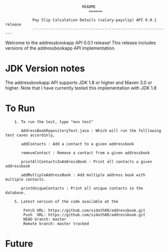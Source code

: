                                       README
							             ======
							
				Pay Slip Calculation Details (salary-payslip) API 0.0.1 release
	    		-------------------------------------------------------------
	    		
Welcome to the addressbookapp API 0.0.1 release!  This release includes versions of the 
addressbookapp API implementation.

JDK Version notes
=============================================================================================

The addressbookapp API supports JDK 1.8 or higher and Maven 3.0 or higher.  Note that I have currently tested this 
implementation with JDK 1.8

 To Run
==============================================================================================
			
	    1. To run the test, type "mvn test"
	       
	       AddressBookRepositoryTest.java : Which will run the folllowing test cases accordinly,
	       
	       addContacts : Add a contact to a given addressbook
	       
	       removeContact : Remove a contact from a given addressbook
	       
	       printAllContactsInAddressBook : Print all contacts a given addressbook 
	       
	       addMultipleAddressBook : Add multiple address book with multiple contacts.
	       
	       printUniqueContacts : Print all unique contacts in the database.
		
		5. Latest version of the code available at the 
		
			Fetch URL: https://github.com/sidath80/addressbook.git
  			Push  URL: https://github.com/sidath80/addressbook.git
  			HEAD branch: master
  			Remote branch: master tracked
  
 Future		
==========================================================================================
			
		

		
		
			
		

		
		
